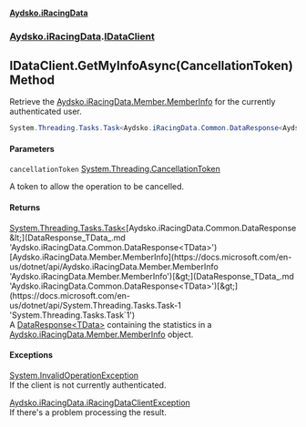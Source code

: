 #### [Aydsko.iRacingData](index.md 'index')
### [Aydsko.iRacingData](index.md#Aydsko.iRacingData 'Aydsko.iRacingData').[IDataClient](IDataClient.md 'Aydsko.iRacingData.IDataClient')

## IDataClient.GetMyInfoAsync(CancellationToken) Method

Retrieve the [Aydsko.iRacingData.Member.MemberInfo](https://docs.microsoft.com/en-us/dotnet/api/Aydsko.iRacingData.Member.MemberInfo 'Aydsko.iRacingData.Member.MemberInfo') for the currently authenticated user.

```csharp
System.Threading.Tasks.Task<Aydsko.iRacingData.Common.DataResponse<Aydsko.iRacingData.Member.MemberInfo>> GetMyInfoAsync(System.Threading.CancellationToken cancellationToken=default(System.Threading.CancellationToken));
```
#### Parameters

<a name='Aydsko.iRacingData.IDataClient.GetMyInfoAsync(System.Threading.CancellationToken).cancellationToken'></a>

`cancellationToken` [System.Threading.CancellationToken](https://docs.microsoft.com/en-us/dotnet/api/System.Threading.CancellationToken 'System.Threading.CancellationToken')

A token to allow the operation to be cancelled.

#### Returns
[System.Threading.Tasks.Task&lt;](https://docs.microsoft.com/en-us/dotnet/api/System.Threading.Tasks.Task-1 'System.Threading.Tasks.Task`1')[Aydsko.iRacingData.Common.DataResponse&lt;](DataResponse_TData_.md 'Aydsko.iRacingData.Common.DataResponse<TData>')[Aydsko.iRacingData.Member.MemberInfo](https://docs.microsoft.com/en-us/dotnet/api/Aydsko.iRacingData.Member.MemberInfo 'Aydsko.iRacingData.Member.MemberInfo')[&gt;](DataResponse_TData_.md 'Aydsko.iRacingData.Common.DataResponse<TData>')[&gt;](https://docs.microsoft.com/en-us/dotnet/api/System.Threading.Tasks.Task-1 'System.Threading.Tasks.Task`1')  
A [DataResponse&lt;TData&gt;](DataResponse_TData_.md 'Aydsko.iRacingData.Common.DataResponse<TData>') containing the statistics in a [Aydsko.iRacingData.Member.MemberInfo](https://docs.microsoft.com/en-us/dotnet/api/Aydsko.iRacingData.Member.MemberInfo 'Aydsko.iRacingData.Member.MemberInfo') object.

#### Exceptions

[System.InvalidOperationException](https://docs.microsoft.com/en-us/dotnet/api/System.InvalidOperationException 'System.InvalidOperationException')  
If the client is not currently authenticated.

[Aydsko.iRacingData.iRacingDataClientException](https://docs.microsoft.com/en-us/dotnet/api/Aydsko.iRacingData.iRacingDataClientException 'Aydsko.iRacingData.iRacingDataClientException')  
If there's a problem processing the result.